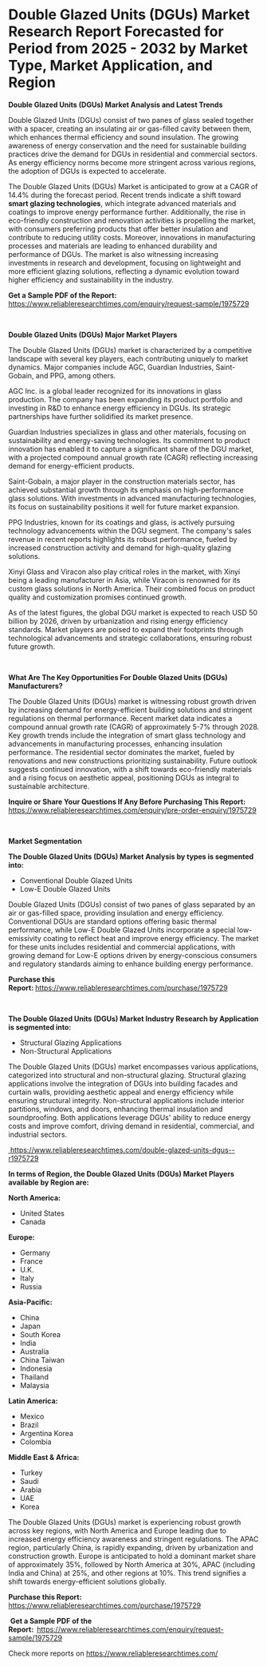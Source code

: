 <p><h1>Double Glazed Units (DGUs) Market Research Report Forecasted for Period from 2025 -  2032 by Market Type, Market Application, and Region</h1></p><p><strong>Double Glazed Units (DGUs) Market Analysis and Latest Trends</strong></p>
<p><p>Double Glazed Units (DGUs) consist of two panes of glass sealed together with a spacer, creating an insulating air or gas-filled cavity between them, which enhances thermal efficiency and sound insulation. The growing awareness of energy conservation and the need for sustainable building practices drive the demand for DGUs in residential and commercial sectors. As energy efficiency norms become more stringent across various regions, the adoption of DGUs is expected to accelerate.</p><p>The Double Glazed Units (DGUs) Market is anticipated to grow at a CAGR of 14.4% during the forecast period. Recent trends indicate a shift toward <strong>smart glazing technologies</strong>, which integrate advanced materials and coatings to improve energy performance further. Additionally, the rise in eco-friendly construction and renovation activities is propelling the market, with consumers preferring products that offer better insulation and contribute to reducing utility costs. Moreover, innovations in manufacturing processes and materials are leading to enhanced durability and performance of DGUs. The market is also witnessing increasing investments in research and development, focusing on lightweight and more efficient glazing solutions, reflecting a dynamic evolution toward higher efficiency and sustainability in the industry.</p></p>
<p><strong>Get a Sample PDF of the Report:&nbsp;</strong> <a href="https://www.reliableresearchtimes.com/enquiry/request-sample/1975729?utm_campaign=3581&utm_medium=2&utm_source=Github&utm_content=ia&utm_term=03042025&utm_id=double-glazed-units-dgus">https://www.reliableresearchtimes.com/enquiry/request-sample/1975729</a></p>
<p>&nbsp;</p>
<p><strong>Double Glazed Units (DGUs) Major Market Players</strong></p>
<p><p>The Double Glazed Units (DGUs) market is characterized by a competitive landscape with several key players, each contributing uniquely to market dynamics. Major companies include AGC, Guardian Industries, Saint-Gobain, and PPG, among others.</p><p>AGC Inc. is a global leader recognized for its innovations in glass production. The company has been expanding its product portfolio and investing in R&D to enhance energy efficiency in DGUs. Its strategic partnerships have further solidified its market presence.</p><p>Guardian Industries specializes in glass and other materials, focusing on sustainability and energy-saving technologies. Its commitment to product innovation has enabled it to capture a significant share of the DGU market, with a projected compound annual growth rate (CAGR) reflecting increasing demand for energy-efficient products.</p><p>Saint-Gobain, a major player in the construction materials sector, has achieved substantial growth through its emphasis on high-performance glass solutions. With investments in advanced manufacturing technologies, its focus on sustainability positions it well for future market expansion.</p><p>PPG Industries, known for its coatings and glass, is actively pursuing technology advancements within the DGU segment. The company's sales revenue in recent reports highlights its robust performance, fueled by increased construction activity and demand for high-quality glazing solutions.</p><p>Xinyi Glass and Viracon also play critical roles in the market, with Xinyi being a leading manufacturer in Asia, while Viracon is renowned for its custom glass solutions in North America. Their combined focus on product quality and customization promises continued growth.</p><p>As of the latest figures, the global DGU market is expected to reach USD 50 billion by 2026, driven by urbanization and rising energy efficiency standards. Market players are poised to expand their footprints through technological advancements and strategic collaborations, ensuring robust future growth.</p></p>
<p>&nbsp;</p>
<p><strong>What Are The Key Opportunities For Double Glazed Units (DGUs) Manufacturers?</strong></p>
<p><p>The Double Glazed Units (DGUs) market is witnessing robust growth driven by increasing demand for energy-efficient building solutions and stringent regulations on thermal performance. Recent market data indicates a compound annual growth rate (CAGR) of approximately 5-7% through 2028. Key growth trends include the integration of smart glass technology and advancements in manufacturing processes, enhancing insulation performance. The residential sector dominates the market, fueled by renovations and new constructions prioritizing sustainability. Future outlook suggests continued innovation, with a shift towards eco-friendly materials and a rising focus on aesthetic appeal, positioning DGUs as integral to sustainable architecture.</p></p>
<p><strong>Inquire or Share Your Questions If Any Before Purchasing This Report:</strong> <a href="https://www.reliableresearchtimes.com/enquiry/pre-order-enquiry/1975729?utm_campaign=3581&utm_medium=2&utm_source=Github&utm_content=ia&utm_term=03042025&utm_id=double-glazed-units-dgus">https://www.reliableresearchtimes.com/enquiry/pre-order-enquiry/1975729</a></p>
<p>&nbsp;</p>
<p><strong>Market Segmentation</strong></p>
<p><strong>The Double Glazed Units (DGUs) Market Analysis by types is segmented into:</strong></p>
<p><ul><li>Conventional Double Glazed Units</li><li>Low-E Double Glazed Units</li></ul></p>
<p><p>Double Glazed Units (DGUs) consist of two panes of glass separated by an air or gas-filled space, providing insulation and energy efficiency. Conventional DGUs are standard options offering basic thermal performance, while Low-E Double Glazed Units incorporate a special low-emissivity coating to reflect heat and improve energy efficiency. The market for these units includes residential and commercial applications, with growing demand for Low-E options driven by energy-conscious consumers and regulatory standards aiming to enhance building energy performance.</p></p>
<p><strong>Purchase this Report:&nbsp;</strong><a href="https://www.reliableresearchtimes.com/purchase/1975729?utm_campaign=3581&utm_medium=2&utm_source=Github&utm_content=ia&utm_term=03042025&utm_id=double-glazed-units-dgus">https://www.reliableresearchtimes.com/purchase/1975729</a></p>
<p>&nbsp;</p>
<p><strong>The Double Glazed Units (DGUs) Market Industry Research by Application is segmented into:</strong></p>
<p><ul><li>Structural Glazing Applications</li><li>Non-Structural Applications</li></ul></p>
<p><p>The Double Glazed Units (DGUs) market encompasses various applications, categorized into structural and non-structural glazing. Structural glazing applications involve the integration of DGUs into building facades and curtain walls, providing aesthetic appeal and energy efficiency while ensuring structural integrity. Non-structural applications include interior partitions, windows, and doors, enhancing thermal insulation and soundproofing. Both applications leverage DGUs' ability to reduce energy costs and improve comfort, driving demand in residential, commercial, and industrial sectors.</p></p>
<p><a href="https://www.reliableresearchtimes.com/double-glazed-units-dgus--r1975729?utm_campaign=3581&utm_medium=2&utm_source=Github&utm_content=ia&utm_term=03042025&utm_id=double-glazed-units-dgus">&nbsp;https://www.reliableresearchtimes.com/double-glazed-units-dgus--r1975729</a></p>
<p><strong>In terms of Region, the Double Glazed Units (DGUs) Market Players available by Region are:</strong></p>
<p>
    <p> <strong> North America: </strong>
        <ul>
            <li>United States</li>
            <li>Canada</li>
        </ul>
        </p> 
    <p> <strong> Europe: </strong>
        <ul>
            <li>Germany</li>
            <li>France</li>
            <li>U.K.</li>
            <li>Italy</li>
            <li>Russia</li>
        </ul>
        </p> 
    <p> <strong> Asia-Pacific: </strong>
        <ul>
            <li>China</li>
            <li>Japan</li>
            <li>South Korea</li>
            <li>India</li>
            <li>Australia</li>
            <li>China Taiwan</li>
            <li>Indonesia</li>
            <li>Thailand</li>
            <li>Malaysia</li>
        </ul>
        </p> 
    <p> <strong> Latin America: </strong>
        <ul>
            <li>Mexico</li>
            <li>Brazil</li>
            <li>Argentina Korea</li>
            <li>Colombia</li>
        </ul>
        </p> 
    <p> <strong> Middle East & Africa: </strong>
        <ul>
            <li>Turkey</li>
            <li>Saudi</li>
            <li>Arabia</li>
            <li>UAE</li>
            <li>Korea</li>
        </ul>
    </p>
    </p>
<p><p>The Double Glazed Units (DGUs) market is experiencing robust growth across key regions, with North America and Europe leading due to increased energy efficiency awareness and stringent regulations. The APAC region, particularly China, is rapidly expanding, driven by urbanization and construction growth. Europe is anticipated to hold a dominant market share of approximately 35%, followed by North America at 30%, APAC (including India and China) at 25%, and other regions at 10%. This trend signifies a shift towards energy-efficient solutions globally.</p></p>
<p><strong>Purchase this Report: </strong><a href="https://www.reliableresearchtimes.com/purchase/1975729?utm_campaign=3581&utm_medium=2&utm_source=Github&utm_content=ia&utm_term=03042025&utm_id=double-glazed-units-dgus">https://www.reliableresearchtimes.com/purchase/1975729</a></p>
<p>&nbsp;<strong>Get a Sample PDF of the Report:&nbsp;&nbsp;</strong><a href="https://www.reliableresearchtimes.com/enquiry/request-sample/1975729?utm_campaign=3581&utm_medium=2&utm_source=Github&utm_content=ia&utm_term=03042025&utm_id=double-glazed-units-dgus">https://www.reliableresearchtimes.com/enquiry/request-sample/1975729</a></p>
<p><strong></strong></p>
<p>Check more reports on <a href="https://www.reliableresearchtimes.com/?utm_campaign=3581&utm_medium=2&utm_source=Github&utm_content=ia&utm_term=03042025&utm_id=double-glazed-units-dgus">https://www.reliableresearchtimes.com/</a></p>